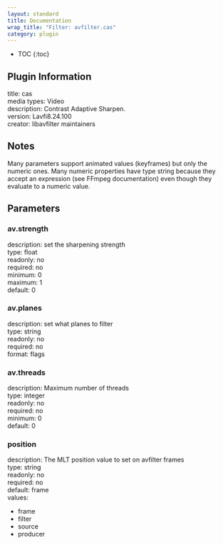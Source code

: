 ```yaml
---
layout: standard
title: Documentation
wrap_title: "Filter: avfilter.cas"
category: plugin
---
```

* TOC
{:toc}

## Plugin Information

title: cas  
media types:
Video  
description: Contrast Adaptive Sharpen.  
version: Lavfi8.24.100  
creator: libavfilter maintainers  

## Notes

Many parameters support animated values (keyframes) but only the numeric ones. Many numeric properties have type string because they accept an expression (see FFmpeg documentation) even though they evaluate to a numeric value.

## Parameters

### av.strength

  
description:
set the sharpening strength  
type: float  
readonly: no  
required: no  
minimum: 0  
maximum: 1  
default: 0  

### av.planes

  
description:
set what planes to filter  
type: string  
readonly: no  
required: no  
format: flags  

### av.threads

  
description:
Maximum number of threads  
type: integer  
readonly: no  
required: no  
minimum: 0  
default: 0  

### position

  
description:
The MLT position value to set on avfilter frames  
type: string  
readonly: no  
required: no  
default: frame  
values:  

* frame
* filter
* source
* producer

